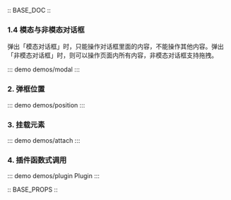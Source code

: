 :: BASE_DOC ::

### 1.4 模态与非模态对话框
弹出「模态对话框」时，只能操作对话框里面的内容，不能操作其他内容。弹出「非模态对话框」时，则可以操作页面内所有内容，非模态对话框支持拖拽。

::: demo demos/modal 
:::

### 2. 弹框位置

::: demo demos/position 
:::

### 3. 挂载元素
::: demo demos/attach 
:::

### 4. 插件函数式调用
::: demo demos/plugin Plugin 
:::

:: BASE_PROPS ::
